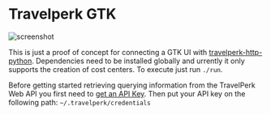 # Travelperk GTK

![screenshot](https://user-images.githubusercontent.com/1571416/159035972-d595e3d1-4fe6-4e4d-b9ec-305e414cce5e.png)

This is just a proof of concept for connecting a GTK UI with [travelperk-http-python](https://github.com/namelivia/travelperk-http-python/).
Dependencies need to be installed globally and urrently it only supports the creation of cost centers.
To execute just run `./run`.

Before getting started retrieving querying information from the TravelPerk Web API you first need to [get an API Key](https://developers.travelperk.com/reference#authentication).
Then put your API key on the following path: `~/.travelperk/credentials`

